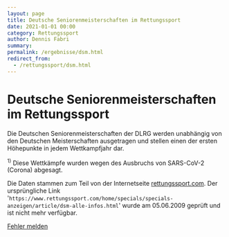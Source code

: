 ```yaml
---
layout: page
title: Deutsche Seniorenmeisterschaften im Rettungssport
date: 2021-01-01 00:00
category: Rettungssport
author: Dennis Fabri
summary: 
permalink: /ergebnisse/dsm.html
redirect_from:
  - /rettungssport/dsm.html
---
```


# Deutsche Seniorenmeisterschaften im Rettungssport

Die Deutschen Seniorenmeisterschaften der DLRG werden unabhängig von den Deutschen Meisterschaften ausgetragen und
stellen einen der ersten Höhepunkte in jedem Wettkampfjahr dar.

<!-- markdownlint-disable MD033 -->

  <div id="display"></div>
  <script src="{{ site.baseurl }}/assets/js/listdsm.js"></script>
  <script>
    listCompetitions();
  </script>

<sup>1)</sup> Diese Wettkämpfe wurden wegen des Ausbruchs von SARS-CoV-2 (Corona) abgesagt.

Die Daten stammen zum Teil von der Internetseite [rettungssport.com](https://www.rettungssport.com). Der ursprüngliche Link
'```https://www.rettungssport.com/home/specials/specials-anzeigen/article/dsm-alle-infos.html```' wurde am 05.06.2009
geprüft und ist nicht mehr verfügbar.

[Fehler melden](mailto:info@dennisfabri.de)
